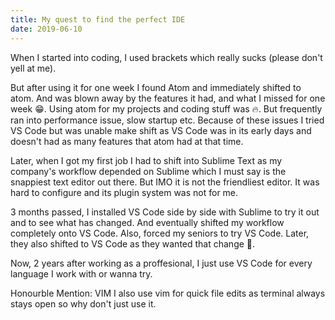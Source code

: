 ```yaml
---
title: My quest to find the perfect IDE
date: 2019-06-10
---
```


When I started into coding, I used brackets which really sucks (please don't yell at me).

But after using it for one week I found Atom and immediately shifted to atom. And was blown away by the features it had, and what I missed for one week 😁. Using atom for my projects and coding stuff was 🔥. But frequently ran into performance issue, slow startup etc. Because of these issues I tried VS Code but was unable make shift as VS Code was in its early days and doesn't had as many features that atom had at that time.

Later, when I got my first job I had to shift into Sublime Text as my company's workflow depended on Sublime which I must say is the snappiest text editor out there. But IMO it is not the friendliest editor. It was hard to configure and its plugin system was not for me.

3 months passed, I installed VS Code side by side with Sublime to try it out and to see what has changed. And eventually shifted my workflow completely onto VS Code. Also, forced my seniors to try VS Code. Later, they also shifted to VS Code as they wanted that change 😬.

Now, 2 years after working as a proffesional, I just use VS Code for every language I work with or wanna try.

Honourble Mention: VIM
I also use vim for quick file edits as terminal always stays open so why don't just use it.